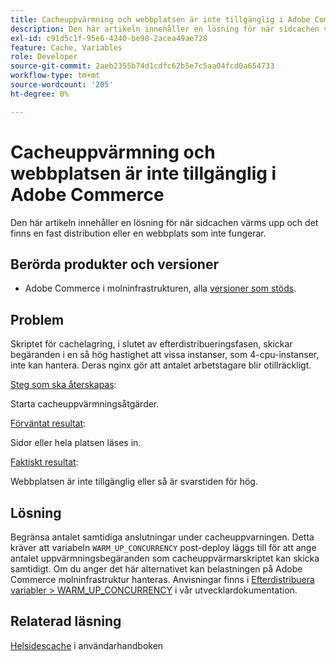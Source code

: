 ```yaml
---
title: Cacheuppvärmning och webbplatsen är inte tillgänglig i Adobe Commerce
description: Den här artikeln innehåller en lösning för när sidcachen värms upp och det finns en fast distribution eller en webbplats som inte fungerar.
exl-id: c91d5c1f-95e6-4240-be98-2acea49ae728
feature: Cache, Variables
role: Developer
source-git-commit: 2aeb2355b74d1cdfc62b5e7c5aa04fcd0a654733
workflow-type: tm+mt
source-wordcount: '205'
ht-degree: 0%

---
```


# Cacheuppvärmning och webbplatsen är inte tillgänglig i Adobe Commerce

Den här artikeln innehåller en lösning för när sidcachen värms upp och det finns en fast distribution eller en webbplats som inte fungerar.

## Berörda produkter och versioner

* Adobe Commerce i molninfrastrukturen, alla [versioner som stöds](https://magento.com/sites/default/files/magento-software-lifecycle-policy.pdf).

## Problem

Skriptet för cachelagring, i slutet av efterdistribueringsfasen, skickar begäranden i en så hög hastighet att vissa instanser, som 4-cpu-instanser, inte kan hantera. Deras nginx gör att antalet arbetstagare blir otillräckligt.

<u>Steg som ska återskapas</u>:

Starta cacheuppvärmningsåtgärder.

<u>Förväntat resultat</u>:

Sidor eller hela platsen läses in.

<u>Faktiskt resultat</u>:

Webbplatsen är inte tillgänglig eller så är svarstiden för hög.

## Lösning

Begränsa antalet samtidiga anslutningar under cacheuppvarningen. Detta kräver att variabeln `WARM_UP_CONCURRENCY` post-deploy läggs till för att ange antalet uppvärmningsbegäranden som cacheuppvärmarskriptet kan skicka samtidigt. Om du anger det här alternativet kan belastningen på Adobe Commerce molninfrastruktur hanteras. Anvisningar finns i [Efterdistribuera variabler > WARM\_UP\_CONCURRENCY](https://experienceleague.adobe.com/sv/docs/commerce-cloud-service/user-guide/configure/env/stage/variables-post-deploy#warm_up_concurrency) i vår utvecklardokumentation.

## Relaterad läsning

[Helsidescache](https://experienceleague.adobe.com/sv/docs/commerce-admin/systems/tools/cache-management#full-page-caching) i användarhandboken

